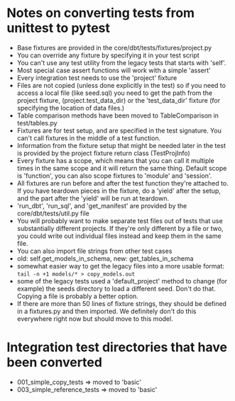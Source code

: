 # Notes on converting tests from unittest to pytest

* Base fixtures are provided in the core/dbt/tests/fixtures/project.py
* You can override any fixture by specifying it in your test script
* You can't use any test utility from the legacy tests that starts with 'self'.
* Most special case assert functions will work with a simple 'assert'
* Every integration test needs to use the 'project' fixture
* Files are not copied (unless done explicitly in the test) so if you need
  to access a local file (like seed.sql) you need to get the path from the project fixture,
  (project.test\_data\_dir) or the 'test\_data\_dir' fixture (for specifying the location of data files.)
* Table comparison methods have been moved to TableComparison in test/tables.py
* Fixtures are for test setup, and are specified in the test signature. You can't call
  fixtures in the middle of a test function.
* Information from the fixture setup that might be needed later in the test is provided
  by the project fixture return class (TestProjInfo)
* Every fixture has a scope, which means that you can call it multiple times in the
  same scope and it will return the same thing. Default scope is 'function', you can
  also scope fixtures to 'module' and 'session'.
* All fixtures are run before and after the test function they're attached to.
  If you have teardown pieces in the fixture, do a 'yield' after the setup, and
  the part after the 'yield' will be run at teardown.
* 'run\_dbt', 'run\_sql', and 'get\_manifest' are provided by the core/dbt/tests/util.py file
* You will probably want to make separate test files out of tests that use
  substantially different projects. If they're only different by a file or two,
  you could write out individual files instead and keep them in the same file.
* You can also import file strings from other test cases
* old: self.get\_models\_in\_schema, new: get\_tables\_in\_schema
* somewhat easier way to get the legacy files into a more usable format:
  ```tail -n +1 models/* > copy_models.out```
* some of the legacy tests used a 'default_project' method to change (for example)
  the seeds directory to load a different seed. Don't do that. Copying a file is
  probably a better option.
* If there are more than 50 lines of fixture strings, they should be defined in a fixtures.py and then imported. We definitely don't do this everywhere right now but should move to this model.

# Integration test directories that have been converted
* 001\_simple\_copy\_tests => moved to 'basic'
* 003\_simple\_reference\_tests => moved to 'basic'
